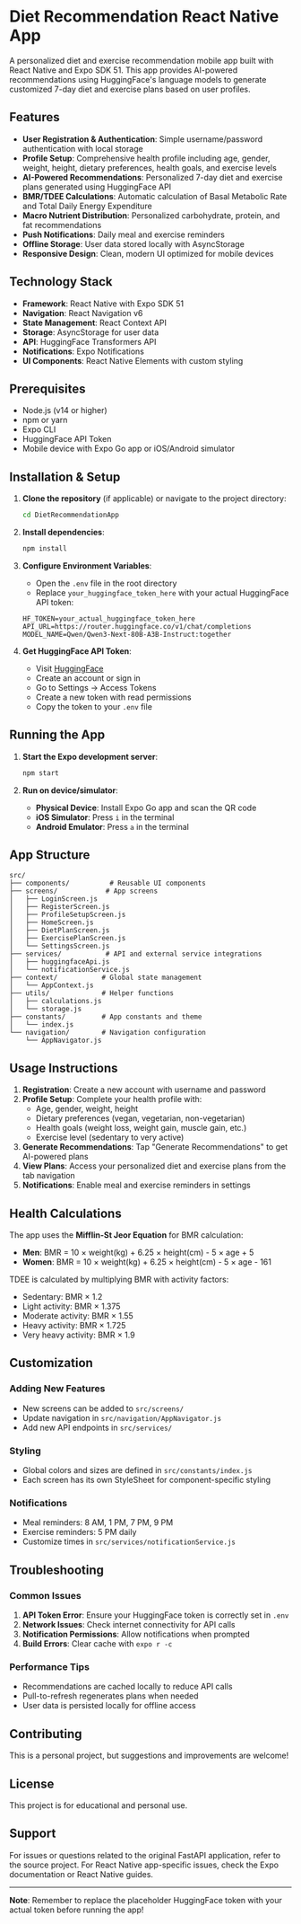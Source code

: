 # Diet Recommendation React Native App

A personalized diet and exercise recommendation mobile app built with React Native and Expo SDK 51. This app provides AI-powered recommendations using HuggingFace's language models to generate customized 7-day diet and exercise plans based on user profiles.

## Features

- **User Registration & Authentication**: Simple username/password authentication with local storage
- **Profile Setup**: Comprehensive health profile including age, gender, weight, height, dietary preferences, health goals, and exercise levels
- **AI-Powered Recommendations**: Personalized 7-day diet and exercise plans generated using HuggingFace API
- **BMR/TDEE Calculations**: Automatic calculation of Basal Metabolic Rate and Total Daily Energy Expenditure
- **Macro Nutrient Distribution**: Personalized carbohydrate, protein, and fat recommendations
- **Push Notifications**: Daily meal and exercise reminders
- **Offline Storage**: User data stored locally with AsyncStorage
- **Responsive Design**: Clean, modern UI optimized for mobile devices

## Technology Stack

- **Framework**: React Native with Expo SDK 51
- **Navigation**: React Navigation v6
- **State Management**: React Context API
- **Storage**: AsyncStorage for user data
- **API**: HuggingFace Transformers API
- **Notifications**: Expo Notifications
- **UI Components**: React Native Elements with custom styling

## Prerequisites

- Node.js (v14 or higher)
- npm or yarn
- Expo CLI
- HuggingFace API Token
- Mobile device with Expo Go app or iOS/Android simulator

## Installation & Setup

1. **Clone the repository** (if applicable) or navigate to the project directory:
   ```bash
   cd DietRecommendationApp
   ```

2. **Install dependencies**:
   ```bash
   npm install
   ```

3. **Configure Environment Variables**:
   - Open the `.env` file in the root directory
   - Replace `your_huggingface_token_here` with your actual HuggingFace API token:
   ```
   HF_TOKEN=your_actual_huggingface_token_here
   API_URL=https://router.huggingface.co/v1/chat/completions
   MODEL_NAME=Qwen/Qwen3-Next-80B-A3B-Instruct:together
   ```

4. **Get HuggingFace API Token**:
   - Visit [HuggingFace](https://huggingface.co/)
   - Create an account or sign in
   - Go to Settings → Access Tokens
   - Create a new token with read permissions
   - Copy the token to your `.env` file

## Running the App

1. **Start the Expo development server**:
   ```bash
   npm start
   ```

2. **Run on device/simulator**:
   - **Physical Device**: Install Expo Go app and scan the QR code
   - **iOS Simulator**: Press `i` in the terminal
   - **Android Emulator**: Press `a` in the terminal

## App Structure

```
src/
├── components/          # Reusable UI components
├── screens/            # App screens
│   ├── LoginScreen.js
│   ├── RegisterScreen.js
│   ├── ProfileSetupScreen.js
│   ├── HomeScreen.js
│   ├── DietPlanScreen.js
│   ├── ExercisePlanScreen.js
│   └── SettingsScreen.js
├── services/           # API and external service integrations
│   ├── huggingfaceApi.js
│   └── notificationService.js
├── context/           # Global state management
│   └── AppContext.js
├── utils/             # Helper functions
│   ├── calculations.js
│   └── storage.js
├── constants/         # App constants and theme
│   └── index.js
└── navigation/        # Navigation configuration
    └── AppNavigator.js
```

## Usage Instructions

1. **Registration**: Create a new account with username and password
2. **Profile Setup**: Complete your health profile with:
   - Age, gender, weight, height
   - Dietary preferences (vegan, vegetarian, non-vegetarian)
   - Health goals (weight loss, weight gain, muscle gain, etc.)
   - Exercise level (sedentary to very active)
3. **Generate Recommendations**: Tap "Generate Recommendations" to get AI-powered plans
4. **View Plans**: Access your personalized diet and exercise plans from the tab navigation
5. **Notifications**: Enable meal and exercise reminders in settings

## Health Calculations

The app uses the **Mifflin-St Jeor Equation** for BMR calculation:
- **Men**: BMR = 10 × weight(kg) + 6.25 × height(cm) - 5 × age + 5
- **Women**: BMR = 10 × weight(kg) + 6.25 × height(cm) - 5 × age - 161

TDEE is calculated by multiplying BMR with activity factors:
- Sedentary: BMR × 1.2
- Light activity: BMR × 1.375
- Moderate activity: BMR × 1.55
- Heavy activity: BMR × 1.725
- Very heavy activity: BMR × 1.9

## Customization

### Adding New Features
- New screens can be added to `src/screens/`
- Update navigation in `src/navigation/AppNavigator.js`
- Add new API endpoints in `src/services/`

### Styling
- Global colors and sizes are defined in `src/constants/index.js`
- Each screen has its own StyleSheet for component-specific styling

### Notifications
- Meal reminders: 8 AM, 1 PM, 7 PM, 9 PM
- Exercise reminders: 5 PM daily
- Customize times in `src/services/notificationService.js`

## Troubleshooting

### Common Issues

1. **API Token Error**: Ensure your HuggingFace token is correctly set in `.env`
2. **Network Issues**: Check internet connectivity for API calls
3. **Notification Permissions**: Allow notifications when prompted
4. **Build Errors**: Clear cache with `expo r -c`

### Performance Tips

- Recommendations are cached locally to reduce API calls
- Pull-to-refresh regenerates plans when needed
- User data is persisted locally for offline access

## Contributing

This is a personal project, but suggestions and improvements are welcome!

## License

This project is for educational and personal use.

## Support

For issues or questions related to the original FastAPI application, refer to the source project. For React Native app-specific issues, check the Expo documentation or React Native guides.

---

**Note**: Remember to replace the placeholder HuggingFace token with your actual token before running the app!